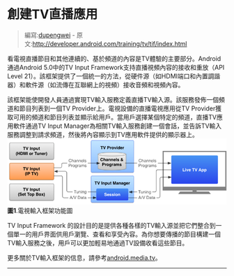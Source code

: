 # 創建TV直播應用

> 編寫:[dupengwei](https://github.com/dupengwei) - 原文:http://developer.android.com/training/tv/tif/index.html

看電視直播節目和其他連續的、基於頻道的內容是TV體驗的主要部分。Android 通過Android 5.0中的TV Input Framework支持直播視頻內容的接收和重放（API Level 21）。該框架提供了一個統一的方法，從硬件源（如HDMI端口和內置調諧器）和軟件源（如流傳在互聯網上的視頻）接收音頻和視頻內容。


該框架能使開發人員通過實現TV輸入服務定義直播TV輸入源。該服務發佈一個頻道和節目列表到一個TV Provider上。電視設備的直播電視應用從TV Provider獲取可用的頻道和節目列表並顯示給用戶。當用戶選擇某個特定的頻道，直播TV應用軟件通過TV Input Manager為相關TV輸入服務創建一個會話，並告訴TV輸入服務調整到請求頻道，然後將內容顯示到TV應用軟件提供的顯示器上。
![tv-tif-overview](tv-tif-overview.png)
**圖1**.電視輸入框架功能圖

TV Input Framework 的設計目的是提供各種各樣的TV輸入源並把它們整合到一個單一的用戶界面供用戶瀏覽、查看和享受內容。為你想要傳播的節目構建一個TV輸入服務之後，用戶可以更加輕易地通過TV設備收看這些節目。


更多關於TV輸入框架的信息，請參考[android.media.tv](http://developer.android.com/reference/android/media/tv/package-summary.html)。

-----------------


